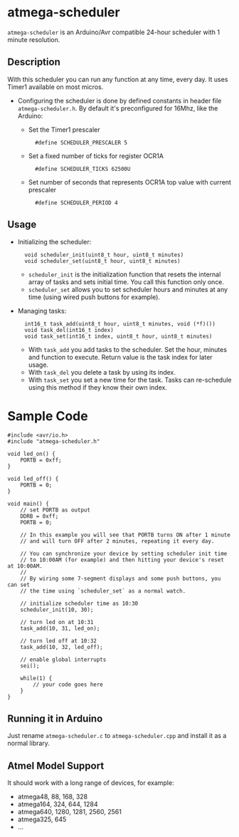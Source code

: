 # atmega-scheduler

`atmega-scheduler` is an Arduino/Avr compatible 24-hour scheduler with 1 minute resolution.

## Description

With this scheduler you can run any function at any time, every day. It uses Timer1 available on most micros.

- Configuring the scheduler is done by defined constants in header file `atmega-scheduler.h`. By default it's
preconfigured for 16Mhz, like the Arduino:

	- Set the Timer1 prescaler
	
			#define SCHEDULER_PRESCALER 5
			
	- Set a fixed number of ticks for register OCR1A
	
			#define SCHEDULER_TICKS 62500U
		
	- Set number of seconds that represents OCR1A top value with current prescaler
	
			#define SCHEDULER_PERIOD 4

## Usage

- Initializing the scheduler:

		void scheduler_init(uint8_t hour, uint8_t minutes)
		void scheduler_set(uint8_t hour, uint8_t minutes)

	- `scheduler_init` is the initialization function that resets the internal array of tasks and sets initial time.
	You call this function only once.
	- `scheduler_set` allows you to set scheduler hours and minutes at any time (using wired push buttons for example).
	
- Managing tasks:

		int16_t task_add(uint8_t hour, uint8_t minutes, void (*f)())
		void task_del(int16_t index)
		void task_set(int16_t index, uint8_t hour, uint8_t minutes)

	- With `task_add` you add tasks to the scheduler. Set the hour, minutes and function to execute. Return value
	is the task index for later usage.
	- With `task_del` you delete a task by using its index.
	- With `task_set` you set a new time for the task. Tasks can re-schedule using this method if they know their own index.

# Sample Code

	#include <avr/io.h>
	#include "atmega-scheduler.h"

	void led_on() {
		PORTB = 0xff;
	}

	void led_off() {
		PORTB = 0;
	}

	void main() {
		// set PORTB as output
		DDRB = 0xff;
		PORTB = 0;
		
		// In this example you will see that PORTB turns ON after 1 minute
		// and will turn OFF after 2 minutes, repeating it every day.
		
		// You can synchronize your device by setting scheduler init time
		// to 10:00AM (for example) and then hitting your device's reset at 10:00AM.
		//
		// By wiring some 7-segment displays and some push buttons, you can set
		// the time using `scheduler_set` as a normal watch.
		
		// initialize scheduler time as 10:30
		scheduler_init(10, 30);
		
		// turn led on at 10:31
		task_add(10, 31, led_on);
		
		// turn led off at 10:32
		task_add(10, 32, led_off);
		
		// enable global interrupts
		sei();
		
		while(1) {
			// your code goes here
		}
	}

## Running it in Arduino

Just rename `atmega-scheduler.c` to `atmega-scheduler.cpp` and install it as a normal library.

## Atmel Model Support

It should work with a long range of devices, for example:

- atmega48, 88, 168, 328
- atmega164, 324, 644, 1284
- atmega640, 1280, 1281, 2560, 2561
- atmega325, 645
- ...
